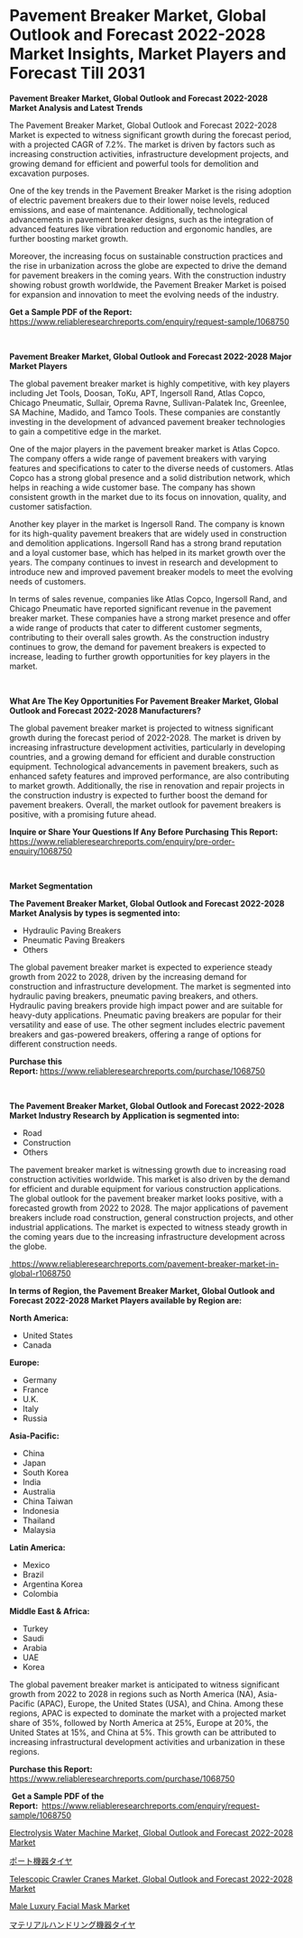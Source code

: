 <p><h1>Pavement Breaker Market, Global Outlook and Forecast 2022-2028 Market Insights, Market Players and Forecast Till 2031</h1></p><p><strong>Pavement Breaker Market, Global Outlook and Forecast 2022-2028 Market Analysis and Latest Trends</strong></p>
<p><p>The Pavement Breaker Market, Global Outlook and Forecast 2022-2028 Market is expected to witness significant growth during the forecast period, with a projected CAGR of 7.2%. The market is driven by factors such as increasing construction activities, infrastructure development projects, and growing demand for efficient and powerful tools for demolition and excavation purposes.</p><p>One of the key trends in the Pavement Breaker Market is the rising adoption of electric pavement breakers due to their lower noise levels, reduced emissions, and ease of maintenance. Additionally, technological advancements in pavement breaker designs, such as the integration of advanced features like vibration reduction and ergonomic handles, are further boosting market growth.</p><p>Moreover, the increasing focus on sustainable construction practices and the rise in urbanization across the globe are expected to drive the demand for pavement breakers in the coming years. With the construction industry showing robust growth worldwide, the Pavement Breaker Market is poised for expansion and innovation to meet the evolving needs of the industry.</p></p>
<p><strong>Get a Sample PDF of the Report:&nbsp;</strong> <a href="https://www.reliableresearchreports.com/enquiry/request-sample/1068750">https://www.reliableresearchreports.com/enquiry/request-sample/1068750</a></p>
<p>&nbsp;</p>
<p><strong>Pavement Breaker Market, Global Outlook and Forecast 2022-2028 Major Market Players</strong></p>
<p><p>The global pavement breaker market is highly competitive, with key players including Jet Tools, Doosan, ToKu, APT, Ingersoll Rand, Atlas Copco, Chicago Pneumatic, Sullair, Oprema Ravne, Sullivan-Palatek Inc, Greenlee, SA Machine, Madido, and Tamco Tools. These companies are constantly investing in the development of advanced pavement breaker technologies to gain a competitive edge in the market.</p><p>One of the major players in the pavement breaker market is Atlas Copco. The company offers a wide range of pavement breakers with varying features and specifications to cater to the diverse needs of customers. Atlas Copco has a strong global presence and a solid distribution network, which helps in reaching a wide customer base. The company has shown consistent growth in the market due to its focus on innovation, quality, and customer satisfaction.</p><p>Another key player in the market is Ingersoll Rand. The company is known for its high-quality pavement breakers that are widely used in construction and demolition applications. Ingersoll Rand has a strong brand reputation and a loyal customer base, which has helped in its market growth over the years. The company continues to invest in research and development to introduce new and improved pavement breaker models to meet the evolving needs of customers.</p><p>In terms of sales revenue, companies like Atlas Copco, Ingersoll Rand, and Chicago Pneumatic have reported significant revenue in the pavement breaker market. These companies have a strong market presence and offer a wide range of products that cater to different customer segments, contributing to their overall sales growth. As the construction industry continues to grow, the demand for pavement breakers is expected to increase, leading to further growth opportunities for key players in the market.</p></p>
<p>&nbsp;</p>
<p><strong>What Are The Key Opportunities For Pavement Breaker Market, Global Outlook and Forecast 2022-2028 Manufacturers?</strong></p>
<p><p>The global pavement breaker market is projected to witness significant growth during the forecast period of 2022-2028. The market is driven by increasing infrastructure development activities, particularly in developing countries, and a growing demand for efficient and durable construction equipment. Technological advancements in pavement breakers, such as enhanced safety features and improved performance, are also contributing to market growth. Additionally, the rise in renovation and repair projects in the construction industry is expected to further boost the demand for pavement breakers. Overall, the market outlook for pavement breakers is positive, with a promising future ahead.</p></p>
<p><strong>Inquire or Share Your Questions If Any Before Purchasing This Report:</strong> <a href="https://www.reliableresearchreports.com/enquiry/pre-order-enquiry/1068750">https://www.reliableresearchreports.com/enquiry/pre-order-enquiry/1068750</a></p>
<p>&nbsp;</p>
<p><strong>Market Segmentation</strong></p>
<p><strong>The Pavement Breaker Market, Global Outlook and Forecast 2022-2028 Market Analysis by types is segmented into:</strong></p>
<p><ul><li>Hydraulic Paving Breakers</li><li>Pneumatic Paving Breakers</li><li>Others</li></ul></p>
<p><p>The global pavement breaker market is expected to experience steady growth from 2022 to 2028, driven by the increasing demand for construction and infrastructure development. The market is segmented into hydraulic paving breakers, pneumatic paving breakers, and others. Hydraulic paving breakers provide high impact power and are suitable for heavy-duty applications. Pneumatic paving breakers are popular for their versatility and ease of use. The other segment includes electric pavement breakers and gas-powered breakers, offering a range of options for different construction needs.</p></p>
<p><strong>Purchase this Report:&nbsp;</strong><a href="https://www.reliableresearchreports.com/purchase/1068750">https://www.reliableresearchreports.com/purchase/1068750</a></p>
<p>&nbsp;</p>
<p><strong>The Pavement Breaker Market, Global Outlook and Forecast 2022-2028 Market Industry Research by Application is segmented into:</strong></p>
<p><ul><li>Road</li><li>Construction</li><li>Others</li></ul></p>
<p><p>The pavement breaker market is witnessing growth due to increasing road construction activities worldwide. This market is also driven by the demand for efficient and durable equipment for various construction applications. The global outlook for the pavement breaker market looks positive, with a forecasted growth from 2022 to 2028. The major applications of pavement breakers include road construction, general construction projects, and other industrial applications. The market is expected to witness steady growth in the coming years due to the increasing infrastructure development across the globe.</p></p>
<p><a href="https://www.reliableresearchreports.com/pavement-breaker-market-in-global-r1068750">&nbsp;https://www.reliableresearchreports.com/pavement-breaker-market-in-global-r1068750</a></p>
<p><strong>In terms of Region, the Pavement Breaker Market, Global Outlook and Forecast 2022-2028 Market Players available by Region are:</strong></p>
<p>
    <p> <strong> North America: </strong>
        <ul>
            <li>United States</li>
            <li>Canada</li>
        </ul>
        </p> 
    <p> <strong> Europe: </strong>
        <ul>
            <li>Germany</li>
            <li>France</li>
            <li>U.K.</li>
            <li>Italy</li>
            <li>Russia</li>
        </ul>
        </p> 
    <p> <strong> Asia-Pacific: </strong>
        <ul>
            <li>China</li>
            <li>Japan</li>
            <li>South Korea</li>
            <li>India</li>
            <li>Australia</li>
            <li>China Taiwan</li>
            <li>Indonesia</li>
            <li>Thailand</li>
            <li>Malaysia</li>
        </ul>
        </p> 
    <p> <strong> Latin America: </strong>
        <ul>
            <li>Mexico</li>
            <li>Brazil</li>
            <li>Argentina Korea</li>
            <li>Colombia</li>
        </ul>
        </p> 
    <p> <strong> Middle East & Africa: </strong>
        <ul>
            <li>Turkey</li>
            <li>Saudi</li>
            <li>Arabia</li>
            <li>UAE</li>
            <li>Korea</li>
        </ul>
    </p>
    </p>
<p><p>The global pavement breaker market is anticipated to witness significant growth from 2022 to 2028 in regions such as North America (NA), Asia-Pacific (APAC), Europe, the United States (USA), and China. Among these regions, APAC is expected to dominate the market with a projected market share of 35%, followed by North America at 25%, Europe at 20%, the United States at 15%, and China at 5%. This growth can be attributed to increasing infrastructural development activities and urbanization in these regions.</p></p>
<p><strong>Purchase this Report: </strong><a href="https://www.reliableresearchreports.com/purchase/1068750">https://www.reliableresearchreports.com/purchase/1068750</a></p>
<p>&nbsp;<strong>Get a Sample PDF of the Report:&nbsp;&nbsp;</strong><a href="https://www.reliableresearchreports.com/enquiry/request-sample/1068750">https://www.reliableresearchreports.com/enquiry/request-sample/1068750</a></p>
<p><strong></strong></p>
<p><p><a href="https://github.com/Whitneyboyettebo9kiw7yr13/Market-Research-Report-List-2/blob/main/electrolysis-water-machine-market-global-outlook-and-forecast-2022-2028-market.md">Electrolysis Water Machine Market, Global Outlook and Forecast 2022-2028 Market</a></p><p><a href="https://github.com/adcxff01450218/Market-Research-Report-List-2/blob/main/372430685482.md">ポート機器タイヤ</a></p><p><a href="https://github.com/sonuprakash1/Market-Research-Report-List-2/blob/main/telescopic-crawler-cranes-market-global-outlook-and-forecast-2022-2028-market.md">Telescopic Crawler Cranes Market, Global Outlook and Forecast 2022-2028 Market</a></p><p><a href="https://issuu.com/reportprime-2/docs/male-luxury-facial-mask-market-size-2030.pptx">Male Luxury Facial Mask Market</a></p><p><a href="https://github.com/ReyesKohler20231/Market-Research-Report-List-1/blob/main/840900985483.md">マテリアルハンドリング機器タイヤ</a></p></p>